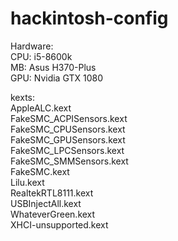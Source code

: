# hackintosh-config
Hardware:<br />
    CPU: i5-8600k<br />
    MB: Asus H370-Plus<br />
    GPU: Nvidia GTX 1080<br />
  
kexts:<br />
    AppleALC.kext<br />
    FakeSMC_ACPISensors.kext<br />
    FakeSMC_CPUSensors.kext<br />
    FakeSMC_GPUSensors.kext<br />
    FakeSMC_LPCSensors.kext<br />
    FakeSMC_SMMSensors.kext<br />
    FakeSMC.kext<br />
    Lilu.kext<br />
    RealtekRTL8111.kext<br />
    USBInjectAll.kext<br />
    WhateverGreen.kext<br />
    XHCI-unsupported.kext<br />

